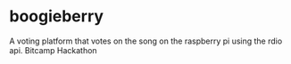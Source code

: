 boogieberry
===========

A voting platform that votes on the song on the raspberry pi using the rdio api. Bitcamp Hackathon

